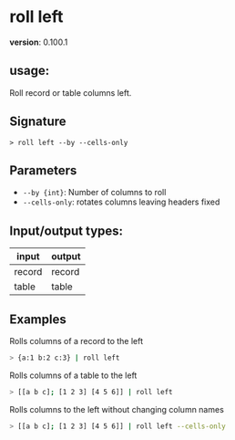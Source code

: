 # roll left

**version**: 0.100.1

## **usage**:

Roll record or table columns left.

## Signature

`> roll left --by --cells-only`

## Parameters

- `--by {int}`: Number of columns to roll
- `--cells-only`: rotates columns leaving headers fixed

## Input/output types:

| input  | output |
| ------ | ------ |
| record | record |
| table  | table  |

## Examples

Rolls columns of a record to the left

```bash
> {a:1 b:2 c:3} | roll left
```

Rolls columns of a table to the left

```bash
> [[a b c]; [1 2 3] [4 5 6]] | roll left
```

Rolls columns to the left without changing column names

```bash
> [[a b c]; [1 2 3] [4 5 6]] | roll left --cells-only
```
